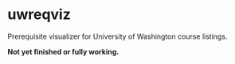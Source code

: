 uwreqviz
========

Prerequisite visualizer for University of Washington course listings.

**Not yet finished or fully working.**
